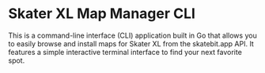 # Skater XL Map Manager CLI

This is a command-line interface (CLI) application built in Go that allows you to easily browse and install maps for Skater XL from the skatebit.app API. It features a simple interactive terminal interface to find your next favorite spot.